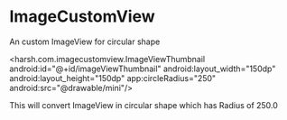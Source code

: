 # ImageCustomView
An custom ImageView for circular shape

<harsh.com.imagecustomview.ImageViewThumbnail
        android:id="@+id/imageViewThumbnail"
        android:layout_width="150dp"
        android:layout_height="150dp"
        app:circleRadius="250"
        android:src="@drawable/mini"/>

This will convert ImageView in circular shape which has Radius of 250.0
